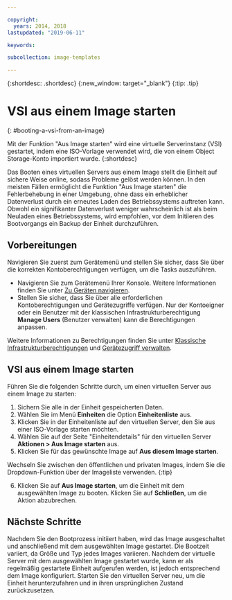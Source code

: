 ```yaml
---

copyright:
  years: 2014, 2018
lastupdated: "2019-06-11"

keywords:

subcollection: image-templates

---
```


{:shortdesc: .shortdesc}
{:new_window: target="_blank"}
{:tip: .tip}

# VSI aus einem Image starten
{: #booting-a-vsi-from-an-image}

Mit der Funktion "Aus Image starten" wird eine virtuelle Serverinstanz (VSI) gestartet, indem eine ISO-Vorlage verwendet wird, die von einem Object Storage-Konto importiert wurde.
{:shortdesc}

Das Booten eines virtuellen Servers aus einem Image stellt die Einheit auf sichere Weise online, sodass Probleme gelöst werden können. In den meisten Fällen ermöglicht die Funktion "Aus Image starten" die Fehlerbehebung in einer Umgebung, ohne dass ein erheblicher Datenverlust durch ein erneutes Laden des Betriebssystems auftreten kann. Obwohl ein signifikanter Datenverlust weniger wahrscheinlich ist als beim Neuladen eines Betriebssystems, wird empfohlen, vor dem Initiieren des Bootvorgangs ein Backup der Einheit durchzuführen.

## Vorbereitungen
Navigieren Sie zuerst zum Gerätemenü und stellen Sie sicher, dass Sie über die korrekten Kontoberechtigungen verfügen, um die Tasks auszuführen.

* Navigieren Sie zum Gerätemenü Ihrer Konsole. Weitere Informationen finden Sie unter [Zu Geräten navigieren](/docs/infrastructure/image-templates?topic=virtual-servers-navigating-devices).
* Stellen Sie sicher, dass Sie über alle erforderlichen Kontoberechtigungen und Gerätezugriffe verfügen. Nur der Kontoeigner oder ein Benutzer mit der klassischen Infrastrukturberechtigung **Manage Users** (Benutzer verwalten) kann die Berechtigungen anpassen.

Weitere Informationen zu Berechtigungen finden Sie unter [Klassische Infrastrukturberechtigungen](/docs/iam?topic=iam-infrapermission#infrapermission) und [Gerätezugriff verwalten](/docs/vsi?topic=virtual-servers-managing-device-access).

## VSI aus einem Image starten

Führen Sie die folgenden Schritte durch, um einen virtuellen Server aus einem Image zu starten:

1. Sichern Sie alle in der Einheit gespeicherten Daten.
2. Wählen Sie im Menü **Einheiten** die Option **Einheitenliste** aus.
3. Klicken Sie in der Einheitenliste auf den virtuellen Server, den Sie aus einer ISO-Vorlage starten möchten.
4. Wählen Sie auf der Seite "Einheitendetails" für den virtuellen Server **Aktionen > Aus Image starten** aus.
5. Klicken Sie für das gewünschte Image auf **Aus diesem Image starten**.

  Wechseln Sie zwischen den öffentlichen und privaten Images, indem Sie die Dropdown-Funktion über der Imageliste verwenden.
  {:tip}

6. Klicken Sie auf **Aus Image starten**, um die Einheit mit dem ausgewählten Image zu booten. Klicken Sie auf **Schließen**, um die Aktion abzubrechen.

## Nächste Schritte

Nachdem Sie den Bootprozess initiiert haben, wird das Image ausgeschaltet und anschließend mit dem ausgewählten Image gestartet. Die Bootzeit variiert, da Größe und Typ jedes Images variieren. Nachdem der virtuelle Server mit dem ausgewählten Image gestartet wurde, kann er als regelmäßig gestartete Einheit aufgerufen werden, ist jedoch entsprechend dem Image konfiguriert. Starten Sie den virtuellen Server neu, um die Einheit herunterzufahren und in ihren ursprünglichen Zustand zurückzusetzen.

